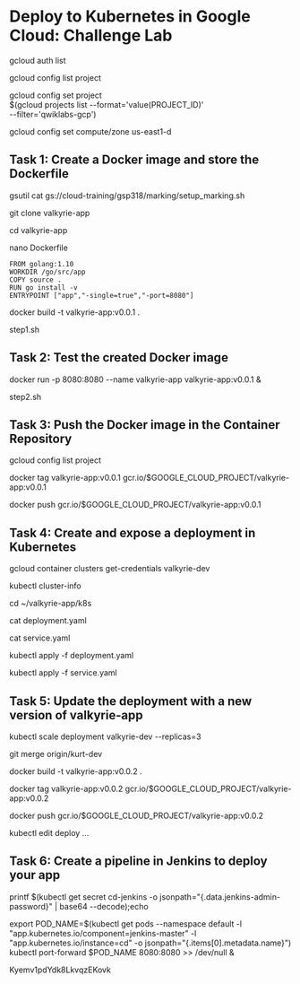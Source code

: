 # Deploy to Kubernetes in Google Cloud: Challenge Lab

gcloud auth list

gcloud config list project

gcloud config set project \
  $(gcloud projects list --format='value(PROJECT_ID)' \
  --filter='qwiklabs-gcp')

gcloud config set compute/zone us-east1-d


## Task 1: Create a Docker image and store the Dockerfile

gsutil cat gs://cloud-training/gsp318/marking/setup_marking.sh


git clone valkyrie-app

cd valkyrie-app

nano Dockerfile

```
FROM golang:1.10
WORKDIR /go/src/app
COPY source .
RUN go install -v
ENTRYPOINT ["app","-single=true","-port=8080"]
```

docker build -t valkyrie-app:v0.0.1 .

step1.sh


## Task 2: Test the created Docker image

docker run -p 8080:8080 --name valkyrie-app valkyrie-app:v0.0.1 &

step2.sh


## Task 3: Push the Docker image in the Container Repository

gcloud config list project

docker tag valkyrie-app:v0.0.1 gcr.io/$GOOGLE_CLOUD_PROJECT/valkyrie-app:v0.0.1

docker push gcr.io/$GOOGLE_CLOUD_PROJECT/valkyrie-app:v0.0.1


## Task 4: Create and expose a deployment in Kubernetes

gcloud container clusters get-credentials valkyrie-dev

kubectl cluster-info

cd ~/valkyrie-app/k8s

cat deployment.yaml

cat service.yaml

kubectl apply -f deployment.yaml

kubectl apply -f service.yaml


## Task 5: Update the deployment with a new version of valkyrie-app

kubectl scale deployment valkyrie-dev --replicas=3

git merge origin/kurt-dev

docker build -t valkyrie-app:v0.0.2 .

docker tag valkyrie-app:v0.0.2 gcr.io/$GOOGLE_CLOUD_PROJECT/valkyrie-app:v0.0.2

docker push gcr.io/$GOOGLE_CLOUD_PROJECT/valkyrie-app:v0.0.2

kubectl edit deploy ...


## Task 6: Create a pipeline in Jenkins to deploy your app

printf $(kubectl get secret cd-jenkins -o jsonpath="{.data.jenkins-admin-password}" | base64 --decode);echo

export POD_NAME=$(kubectl get pods --namespace default -l "app.kubernetes.io/component=jenkins-master" -l "app.kubernetes.io/instance=cd" -o jsonpath="{.items[0].metadata.name}")
kubectl port-forward $POD_NAME 8080:8080 >> /dev/null &


Kyemv1pdYdk8LkvqzEKovk